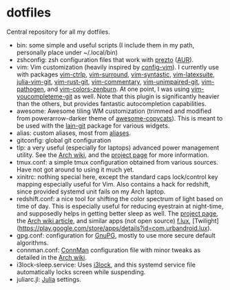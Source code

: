 dotfiles
========

Central repository for all my dotfiles.

* bin: some simple and useful scripts (I include them in my path, personally place under ~/.local/bin)
* zshconfig: zsh configuration files that work with [prezto](https://github.com/sorin-ionescu/prezto) ([AUR](https://aur.archlinux.org/packages/prezto-git)).
* vim: Vim customization (heavily inspired by [config-vim](https://github.com/mattjj/config-vim)).
I currently use with packages [vim-ctrlp](https://www.archlinux.org/packages/community/any/vim-ctrlp), [vim-surround](https://www.archlinux.org/packages/community/any/vim-surround), [vim-syntastic](https://www.archlinux.org/packages/community/any/vim-syntastic), [vim-latexsuite](https://www.archlinux.org/packages/community/any/vim-latexsuite), [julia-vim-git](https://aur.archlinux.org/packages/julia-vim-git), [vim-rust-git](https://aur.archlinux.org/packages/vim-rust-git), [vim-commentary](https://aur.archlinux.org/packages/vim-commentary), [vim-unimpaired-git](https://aur.archlinux.org/packages/vim-unimpaired-git), [vim-pathogen](https://aur.archlinux.org/packages/vim-pathogen), and [vim-colors-zenburn](https://aur.archlinux.org/packages/vim-colors-zenburn).
At one point, I was using [vim-youcompleteme-git](https://aur.archlinux.org/packages/vim-youcompleteme-git) as well. Note that this plugin is significantly heavier than the others, but provides fantastic autocompletion capabilities.
* awesome: Awesome tiling WM customization (trimmed and modified from powerarrow-darker theme of [awesome-copycats](https://github.com/copycat-killer/awesome-copycats)).
This is meant to be used with the [lain-git](https://aur.archlinux.org/packages/lain-git) package for various widgets.
* alias: custom aliases, most from [aliases](https://gist.github.com/anonymous/a9055e30f97bd19645c2).
* gitconfig: global git configuration
* tlp: a very useful (especially for laptops) advanced power management utility. See the [Arch wiki](https://wiki.archlinux.org/index.php/TLP), and the [project page](http://linrunner.de/en/tlp/tlp.html) for more information.
* tmux.conf: a simple tmux configuration obtained from various sources. Have not got around to using it much yet.
* xinitrc: nothing special here, except the standard caps lock/control key mapping especially useful for Vim. Also contains a hack for redshift, since provided systemd unit fails on my Arch laptop.
* redshift.conf: a nice tool for shifting the color spectrum of light based on time of day. This is especially useful for reducing eyestrain at night-time, and supposedly helps in getting better sleep as well. The [project page](https://github.com/jonls/redshift), the [Arch wiki article](https://wiki.archlinux.org/index.php/Redshift), and similar apps (not open source) [f.lux](https://justgetflux.com), [Twilight] (https://play.google.com/store/apps/details?id=com.urbandroid.lux).
* gpg.conf: configuration for [GnuPG](https://gnupg.org), mostly to use more secure default algorithms.
* connman.conf: [ConnMan](https://01.org/connman) configuration file with minor tweaks as detailed in the [Arch wiki](https://wiki.archlinux.org/index.php/Connman).
* i3lock-sleep.service: Uses [i3lock](https://github.com/popoffka/i3lock), and this systemd service file automatically locks screen while suspending.
* juliarc.jl: [Julia](https://julialang.org) settings.
